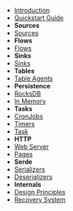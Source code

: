 <!-- markdownlint-disable-next-line first-line-heading -->
- [Introduction](introduction)
- [Quickstart Guide](quickstart)
- **Sources**
- [Sources](sources)
- **Flows**
- [Flows](flows)
- **Sinks**
- [Sinks](sinks)
- **Tables**
- [Table Agents](tableagents)
- **Persistence**
- [RocksDB](rocksdb)
- [In Memory](inmemory)
- **Tasks**
- [CronJobs](cronjobs)
- [Timers](timers)
- [Task](tasks)
- **HTTP**
- [Web Server](webserver)
- [Pages](pages)
- **Serde**
- [Serializers](serializers)
- [Deserializers](deserializers)
- **Internals**
- [Design Principles](designprinciples)
- [Recovery System](recosystem)

[//]: # (- **Links**)

[//]: # (- [![Code]&#40;assets/img/code.svg&#41;Demo Sandbox]&#40;https://codesandbox.io/s/xv36w4695o&#41;)

[//]: # (- [![Github]&#40;assets/img/github.svg&#41;Github]&#40;https://github.com/jhildenbiddle/docsify-themeable&#41;)

[//]: # (- [![NPM]&#40;assets/img/npm.svg&#41;NPM]&#40;https://www.npmjs.com/package/docsify-themeable&#41;)

[//]: # (- [![Twitter]&#40;assets/img/twitter.svg&#41;@jhildenbiddle]&#40;http://twitter.com/jhilde)